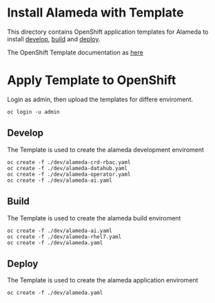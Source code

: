 # Install Alameda with Template

This directory contains OpenShift application templates for Alameda to install [develop](./dev), [build](./build) and [deploy](./deploy). 

The OpenShift Template documentation as [here](https://docs.okd.io/3.11/dev_guide/templates.html)

# Apply Template to OpenShift

Login as admin, then upload the templates for differe enviroment.

```
oc login -u admin
```

## Develop

The Template is used to create the alameda development enviroment

```
oc create -f ./dev/alameda-crd-rbac.yaml
oc create -f ./dev/alameda-datahub.yaml
oc create -f ./dev/alameda-operator.yaml
oc create -f ./dev/alameda-ai.yaml
```

## Build

The Template is used to create the alameda build enviroment

```
oc create -f ./dev/alameda-ai.yaml
oc create -f ./dev/alameda-rhel7.yaml
oc create -f ./dev/alameda.yaml
```

## Deploy

The Template is used to create the alameda application enviroment

```
oc create -f ./dev/alameda.yaml
```